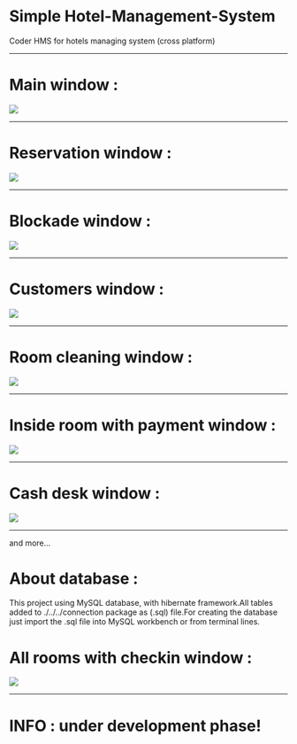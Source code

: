 # Simple Hotel-Management-System
Coder HMS for hotels managing system (cross platform)
<hr>
<h1>Main window : </h1>

<img src="https://github.com/Coder-ACJHP/Hotel-Management-System/blob/master/src/Screenshots/Main_Window.png">
<hr>
<h1>Reservation window : </h1>

<img src="https://github.com/Coder-ACJHP/Hotel-Management-System/blob/master/src/Screenshots/Reservation_window.png">
<hr>
<h1>Blockade window : </h1>

<img src="https://github.com/Coder-ACJHP/Hotel-Management-System/blob/master/src/Screenshots/Blockade_window.png">
<hr>
<h1>Customers window : </h1>

<img src="https://github.com/Coder-ACJHP/Hotel-Management-System/blob/master/src/Screenshots/Customers_window.png">
<hr>
<h1>Room cleaning window : </h1>

<img src="https://github.com/Coder-ACJHP/Hotel-Management-System/blob/master/src/Screenshots/Room_cleaning_window.png">
<hr>
<h1>Inside room with payment window : </h1>

<img src="https://github.com/Coder-ACJHP/Hotel-Management-System/blob/master/src/Screenshots/Room_inside_payment.png">
<hr>
<h1>Cash desk window : </h1>

<img src="https://github.com/Coder-ACJHP/Hotel-Management-System/blob/master/src/Screenshots/Cash_desk.png">
<hr>
and more...
<h1>About database : </h1>
This project using MySQL database, with hibernate framework.All tables added to ./../../connection package as (.sql)
file.For creating the database just import the .sql file into MySQL workbench or from terminal lines.

<h1>All rooms with checkin window : </h1>

<img src="https://github.com/Coder-ACJHP/Hotel-Management-System/blob/master/src/Screenshots/Ekran%20Resmi%202017-07-31%2013.12.22.png">
<hr>
<h1>INFO : under development phase!</h1>
